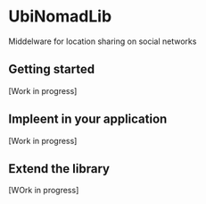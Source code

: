 UbiNomadLib
===========

Middelware for location sharing on social networks


## Getting started

[Work in progress]


## Impleent in your application

[Work in progress]


## Extend the library

[WOrk in progress]
